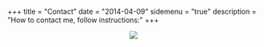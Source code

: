 +++
title = "Contact"
date = "2014-04-09"
sidemenu = "true"
description = "How to contact me, follow instructions:"
+++

<div style="text-align:center"><img src ="/img/game-over-maze.jpg" /></div>